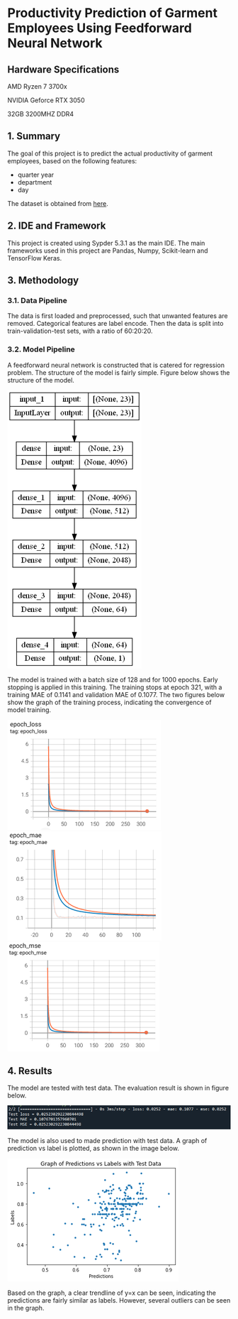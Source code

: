 # Productivity Prediction of Garment Employees Using Feedforward Neural Network

## Hardware Specifications
AMD Ryzen 7 3700x

NVIDIA Geforce RTX 3050

32GB 3200MHZ DDR4

## 1. Summary
The goal of this project is to predict the actual productivity of garment employees, based on the following features:
- quarter year
- department
- day

The dataset is obtained from [here](https://www.kaggle.com/datasets/ishadss/productivity-prediction-of-garment-employees).

## 2. IDE and Framework
This project is created using Sypder 5.3.1 as the main IDE. The main frameworks used in this project are Pandas, Numpy, Scikit-learn and TensorFlow Keras.

## 3. Methodology
### 3.1. Data Pipeline
The data is first loaded and preprocessed, such that unwanted features are removed. Categorical features are label encode. Then the data is split into train-validation-test sets, with a ratio of 60:20:20.

### 3.2. Model Pipeline
A feedforward neural network is constructed that is catered for regression problem. The structure of the model is fairly simple. Figure below shows the structure of the model.

![Model](img/model.png)

The model is trained with a batch size of 128 and for 1000 epochs. Early stopping is applied in this training. The training stops at epoch 321, with a training MAE of 0.1141 and validation MAE of 0.1077. The two figures below show the graph of the training process, indicating the convergence of model training.

![Loss Graph](img/loss.PNG) ![MAE Graph](img/mae.PNG) ![MSE Graph](img/mse.PNG)

## 4. Results
The model are tested with test data. The evaluation result is shown in figure below.

![Test Result](img/test_result.PNG)

The model is also used to made prediction with test data. A graph of prediction vs label is plotted, as shown in the image below.

![Graph Result](img/result.png)

Based on the graph, a clear trendline of y=x can be seen, indicating the predictions are fairly similar as labels. However, several outliers can be seen in the graph.